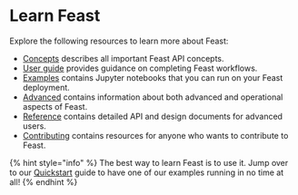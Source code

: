 # Learn Feast

Explore the following resources to learn more about Feast:

* [Concepts](../) describes all important Feast API concepts.
* [User guide](../user-guide/define-and-ingest-features.md) provides guidance on completing Feast workflows.
* [Examples](https://github.com/feast-dev/feast/tree/master/examples) contains Jupyter notebooks that you can run on your Feast deployment.
* [Advanced](../advanced/troubleshooting.md) contains information about both advanced and operational aspects of Feast.
* [Reference](https://github.com/feast-dev/feast/tree/dc71813b7abbdb01139c0ba80da539350c9eef83/docs/reference/api/README.md) contains detailed API and design documents for advanced users.
* [Contributing](../contributing/contributing.md) contains resources for anyone who wants to contribute to Feast.

{% hint style="info" %}
The best way to learn Feast is to use it. Jump over to our [Quickstart](../quickstart.md) guide to have one of our examples running in no time at all!
{% endhint %}

